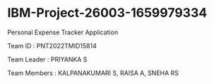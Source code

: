 # IBM-Project-26003-1659979334
Personal Expense Tracker Application

Team ID : PNT2022TMID15814

Team Leader : PRIYANKA S

Team Members : KALPANAKUMARI S, RAISA A, SNEHA RS
